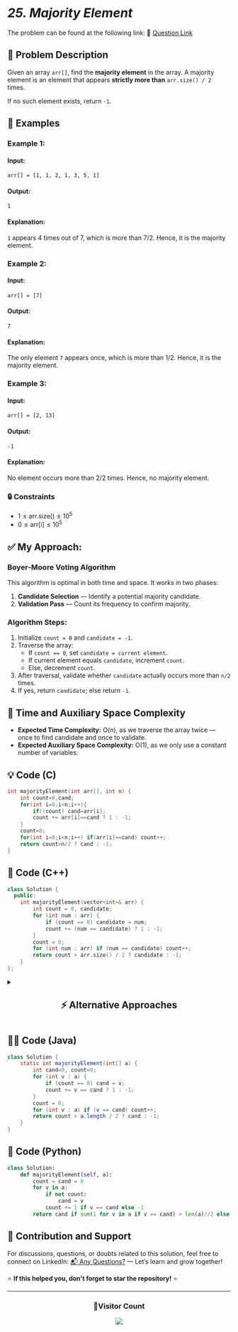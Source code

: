 # *25. Majority Element*

The problem can be found at the following link: 🔗 [Question Link](https://www.geeksforgeeks.org/problems/majority-element-1587115620/1)


## **🧩 Problem Description**

Given an array `arr[]`, find the **majority element** in the array. A majority element is an element that appears **strictly more than** `arr.size() / 2` times.

If no such element exists, return `-1`.


## **📘 Examples**

### **Example 1:**

#### **Input:**
`arr[] = [1, 1, 2, 1, 3, 5, 1]`

#### **Output:**
`1`

#### **Explanation:**
`1` appears 4 times out of 7, which is more than 7/2. Hence, it is the majority element.


### **Example 2:**

#### **Input:**
`arr[] = [7]`

#### **Output:**
`7`

#### **Explanation:**
The only element `7` appears once, which is more than 1/2. Hence, it is the majority element.


### **Example 3:**

#### **Input:**
`arr[] = [2, 13]`

#### **Output:**
`-1`

#### **Explanation:**
No element occurs more than 2/2 times. Hence, no majority element.


### **🔒 Constraints**

- $1 \leq \text{arr.size()} \leq 10^5$
- $0 \leq \text{arr[i]} \leq 10^5$


## **✅ My Approach:**

### **Boyer-Moore Voting Algorithm**

This algorithm is optimal in both time and space. It works in two phases:
1. **Candidate Selection** — Identify a potential majority candidate.
2. **Validation Pass** — Count its frequency to confirm majority.


### **Algorithm Steps:**

1. Initialize `count = 0` and `candidate = -1`.
2. Traverse the array:
   - If `count == 0`, set `candidate = current element`.
   - If current element equals `candidate`, increment `count`.
   - Else, decrement `count`.
3. After traversal, validate whether `candidate` actually occurs more than `n/2` times.
4. If yes, return `candidate`; else return `-1`.


## **🧮 Time and Auxiliary Space Complexity**

- **Expected Time Complexity:** O(n), as we traverse the array twice — once to find candidate and once to validate.
- **Expected Auxiliary Space Complexity:** O(1), as we only use a constant number of variables.


## **💡 Code (C)**

```c
int majorityElement(int arr[], int n) {
    int count=0,cand;
    for(int i=0;i<n;i++){
        if(!count) cand=arr[i];
        count += arr[i]==cand ? 1 : -1;
    }
    count=0;
    for(int i=0;i<n;i++) if(arr[i]==cand) count++;
    return count>n/2 ? cand : -1;
}
```


## **🧠 Code (C++)**

```cpp
class Solution {
  public:
    int majorityElement(vector<int>& arr) {
        int count = 0, candidate;
        for (int num : arr) {
            if (count == 0) candidate = num;
            count += (num == candidate) ? 1 : -1;
        }
        count = 0;
        for (int num : arr) if (num == candidate) count++;
        return count > arr.size() / 2 ? candidate : -1;
    }
};
```

<details>
<summary><h2 align="center">⚡ Alternative Approaches</h2></summary>


## 📊 **2️⃣ Hash Map Frequency Count**

### **Algorithm Steps:**
1. Traverse the array and store the count of each element using a hash map.
2. Iterate through the map and return the element with frequency > n/2.

```cpp
class Solution {
  public:
    int majorityElement(vector<int>& arr) {
        unordered_map<int, int> freq;
        for (int x : arr) freq[x]++;
        for (auto &p : freq)
            if (p.second > arr.size() / 2)
                return p.first;
        return -1;
    }
};
```

#### 📝 **Complexity Analysis:**
- **Expected Time Complexity:** O(n), as we iterate over the array and map once.
- **Expected Auxiliary Space Complexity:** O(n), due to extra space for frequency map.


## 📊 **3️⃣ Sorting + Middle Element**

### **Algorithm Steps:**
1. Sort the array.
2. Pick the middle element at index `n/2` as the candidate.
3. Count its frequency to validate.

```cpp
class Solution {
  public:
    int majorityElement(vector<int>& arr) {
        sort(arr.begin(), arr.end());
        int candidate = arr[arr.size() / 2];
        int count = count_if(arr.begin(), arr.end(), [&](int x){ return x == candidate; });
        return count > arr.size() / 2 ? candidate : -1;
    }
};
```

#### 📝 **Complexity Analysis:**
- **Expected Time Complexity:** O(n log n), due to sorting.
- **Expected Auxiliary Space Complexity:** O(1), assuming in-place sort.


## 📊 **4️⃣ Bit Manipulation**

### **Algorithm Steps:**
1. For each bit (0–31), count the number of times it is set across all elements.
2. If a bit is set in more than n/2 elements, include it in the result.
3. Finally, validate the constructed number.

```cpp
class Solution {
  public:
    int majorityElement(vector<int>& arr) {
        int n = arr.size(), result = 0;
        for (int i = 0; i < 32; i++) {
            int bitCount = 0;
            for (int num : arr)
                if ((num >> i) & 1) bitCount++;
            if (bitCount > n / 2) result |= (1 << i);
        }
        int count = count_if(arr.begin(), arr.end(), [&](int x){ return x == result; });
        return count > n / 2 ? result : -1;
    }
};
```

#### 📝 **Complexity Analysis:**
- **Expected Time Complexity:** O(n), as we check all bits over all elements.
- **Expected Auxiliary Space Complexity:** O(1), using only fixed variables.


### 🆚 **Comparison of Approaches**

| **Approach**                 | ⏱️ **Time**      | 🗂️ **Space** | ✅ **Pros**                         | ⚠️ **Cons**                    |
|-----------------------------|------------------|--------------|-------------------------------------|--------------------------------|
| **Boyer-Moore Voting**      | 🟢 O(n)           | 🟢 O(1)       | Optimal time and space             | Requires verification pass     |
| **Hash Map Frequency**      | 🟢 O(n)           | 🔴 O(n)       | Very easy to code                  | Extra memory usage             |
| **Sorting + Middle Element**| 🔴 O(n log n)     | 🟢 O(1)       | Simple logic after sort            | Sorting overhead               |
| **Bit Manipulation**        | 🟢 O(n)           | 🟢 O(1)       | Efficient, constant space          | Bit logic slightly tricky      |


### ✅ **Best Choice?**

| **Scenario**                                         | **Recommended Approach**        |
|------------------------------------------------------|---------------------------------|
| ✅ Space and speed optimized                          | 🥇 Boyer-Moore Voting           |
| ✅ Quick implementation with clarity                  | 🥈 Hash Map Frequency           |
| ✅ Sorting already needed or acceptable               | 🥉 Sorting + Middle Element     |
| ✅ Exploring bit-level ideas                          | 🤓 Bit Manipulation             |

</details>


## **🧑‍💻 Code (Java)**

```java
class Solution {
    static int majorityElement(int[] a) {
        int cand=0, count=0;
        for (int v : a) {
            if (count == 0) cand = v;
            count += v == cand ? 1 : -1;
        }
        count = 0;
        for (int v : a) if (v == cand) count++;
        return count > a.length / 2 ? cand : -1;
    }
}
```


## **🐍 Code (Python)**

```python
class Solution:
    def majorityElement(self, a):
        count = cand = 0
        for v in a:
            if not count:
                cand = v
            count += 1 if v == cand else -1
        return cand if sum(1 for v in a if v == cand) > len(a)//2 else -1
```


## 🧠 Contribution and Support

For discussions, questions, or doubts related to this solution, feel free to connect on LinkedIn: [📬 Any Questions?](https://www.linkedin.com/in/patel-hetkumar-sandipbhai-8b110525a/) — Let’s learn and grow together!

⭐ **If this helped you, don't forget to star the repository!** ⭐

---

<div align="center">
  <h3><b>📍Visitor Count</b></h3>
</div>

<p align="center">
  <img src="https://profile-counter.glitch.me/Hunterdii/count.svg" />
</p>
